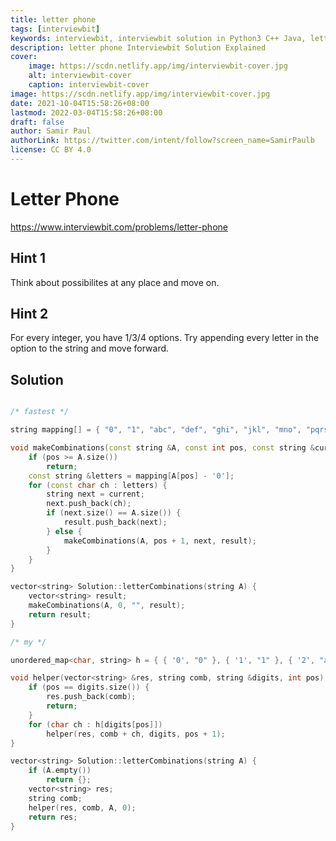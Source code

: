 ```yaml
---
title: letter phone
tags: [interviewbit]
keywords: interviewbit, interviewbit solution in Python3 C++ Java, letter phone solution
description: letter phone Interviewbit Solution Explained
cover:
    image: https://scdn.netlify.app/img/interviewbit-cover.jpg
    alt: interviewbit-cover
    caption: interviewbit-cover
image: https://scdn.netlify.app/img/interviewbit-cover.jpg
date: 2021-10-04T15:58:26+08:00
lastmod: 2022-03-04T15:58:26+08:00
draft: false
author: Samir Paul
authorLink: https://twitter.com/intent/follow?screen_name=SamirPaulb
license: CC BY 4.0
---
```


# Letter Phone

https://www.interviewbit.com/problems/letter-phone


## Hint 1

Think about possibilites at any place and move on.

## Hint 2

For every integer, you have 1/3/4 options. Try appending every letter in the option to the string and move forward.
## Solution

```cpp

/* fastest */

string mapping[] = { "0", "1", "abc", "def", "ghi", "jkl", "mno", "pqrs", "tuv", "wxyz" };

void makeCombinations(const string &A, const int pos, const string &current, vector<string> &result) {
	if (pos >= A.size())
		return;
	const string &letters = mapping[A[pos] - '0'];
	for (const char ch : letters) {
		string next = current;
		next.push_back(ch);
		if (next.size() == A.size()) {
			result.push_back(next);
		} else {
			makeCombinations(A, pos + 1, next, result);
		}
	}
}

vector<string> Solution::letterCombinations(string A) {
	vector<string> result;
	makeCombinations(A, 0, "", result);
	return result;
}

/* my */

unordered_map<char, string> h = { { '0', "0" }, { '1', "1" }, { '2', "abc" }, { '3', "def" }, { '4', "ghi" }, { '5', "jkl" }, { '6', "mno" }, { '7', "pqrs" }, { '8', "tuv" }, { '9', "wxyz" } };

void helper(vector<string> &res, string comb, string &digits, int pos) {
	if (pos == digits.size()) {
		res.push_back(comb);
		return;
	}
	for (char ch : h[digits[pos]])
		helper(res, comb + ch, digits, pos + 1);
}

vector<string> Solution::letterCombinations(string A) {
	if (A.empty())
		return {};
	vector<string> res;
	string comb;
	helper(res, comb, A, 0);
	return res;
}
```